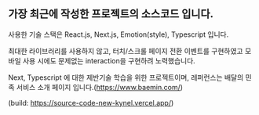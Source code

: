 ## 가장 최근에 작성한 프로젝트의 소스코드 입니다.

사용한 기술 스택은 React.js, Next.js, Emotion(style), Typescript 입니다.

최대한 라이브러리를 사용하지 않고, 터치/스크롤 페이지 전환 이벤트를 구현하였고 모바일 사용 시에도 문제없는 interaction을 구현하려 노력했습니다.

Next, Typescript 에 대한 제반기술 학습을 위한 프로젝트이며,
레퍼런스는 배달의 민족 서비스 소개 페이지 입니다.(https://www.baemin.com/)

(build: https://source-code-new-kynel.vercel.app/)
